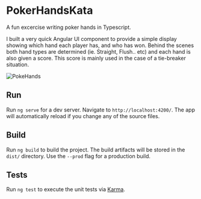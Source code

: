 # PokerHandsKata

A fun excercise writing poker hands in Typescript. 

I built a very quick Angular UI component to provide a simple display showing which hand each player has, and who has won. Behind the scenes both hand types are determined (ie. Straight, Flush.. etc) and each hand is also given a score. This score is mainly used in the case of a tie-breaker situation.

![PokeHands](https://user-images.githubusercontent.com/18493736/57354707-0dbf2180-7121-11e9-858a-c0adc2395947.PNG)

## Run

Run `ng serve` for a dev server. Navigate to `http://localhost:4200/`. The app will automatically reload if you change any of the source files.

## Build

Run `ng build` to build the project. The build artifacts will be stored in the `dist/` directory. Use the `--prod` flag for a production build.

## Tests

Run `ng test` to execute the unit tests via [Karma](https://karma-runner.github.io).
